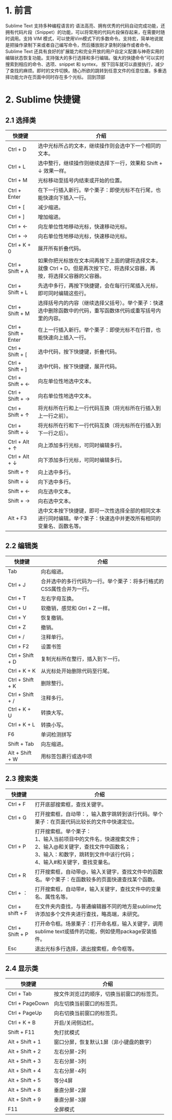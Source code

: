 # 1. 前言

Sublime Text 支持多种编程语言的 语法高亮、拥有优秀的代码自动完成功能，还拥有代码片段（Snippet）的功能，可以将常用的代码片段保存起来，在需要时随时调用。支持 VIM
模式，可以使用Vim模式下的多数命令。支持宏，简单地说就是把操作录制下来或者自己编写命令，然后播放刚才录制的操作或者命令。 Sublime Text
还具有良好的扩展能力和完全开放的用户自定义配置与神奇实用的编辑状态恢复功能。支持强大的多行选择和多行编辑。强大的快捷命令“可以实时搜索到相应的命令、选项、snippet 和 syntex，
按下回车就可以直接执行，减少了查找的麻烦。即时的文件切换。随心所欲的跳转到任意文件的任意位置。多重选择功能允许在页面中同时存在多个光标。 回到顶部

# 2. Sublime 快捷键

## 2.1 选择类

| 快捷键 | 介绍 |
| --- | --- |
| Ctrl + D | 选中光标所占的文本，继续操作则会选中下一个相同的文本。 |
| Ctrl + L | 选中整行，继续操作则继续选择下一行，效果和 Shift + ↓ 效果一样。 |
| Ctrl + M | 光标移动至括号内结束或开始的位置。 |
| Ctrl + Enter | 在下一行插入新行。举个栗子：即使光标不在行尾，也能快速向下插入一行。 |
| Ctrl + [ | 减少缩进。 |
| Ctrl + ] | 增加缩进。 |
| Ctrl + ← | 向左单位性地移动光标，快速移动光标。 |
| Ctrl + → | 向右单位性地移动光标，快速移动光标。 |
| Ctrl + K + 0 | 展开所有折叠代码。 |
| Ctrl + Shift + A | 如果你把光标放在文本间再按下上面的键将选择文本，就像 Ctrl + D。但是再次按下它，将选择父容器，再按，将选择父容器的父容器。 |
| Ctrl + Shift + L | 先选中多行，再按下快捷键，会在每行行尾插入光标，即可同时编辑这些行。 |
| Ctrl + Shift + M | 选择括号内的内容（继续选择父括号）。举个栗子：快速选中删除函数中的代码，重写函数体代码或重写括号内里的内容。 |
| Ctrl + Shift + Enter | 在上一行插入新行。举个栗子：即使光标不在行首，也能快速向上插入一行。 |
| Ctrl + Shift + [ | 选中代码，按下快捷键，折叠代码。 |
| Ctrl + Shift + ] | 选中代码，按下快捷键，展开代码。 |
| Ctrl + Shift + ← | 向左单位性地选中文本。 |
| Ctrl + Shift + → | 向右单位性地选中文本。 |
| Ctrl + Shift + ↑ | 将光标所在行和上一行代码互换（将光标所在行插入到上一行之前）。 |
| Ctrl + Shift + ↓ | 将光标所在行和下一行代码互换（将光标所在行插入到下一行之后）。 |
| Ctrl + Alt + ↑ | 向上添加多行光标，可同时编辑多行。 |
| Ctrl + Alt + ↓ | 向下添加多行光标，可同时编辑多行。 |
| Shift + ↑ | 向上选中多行。 |
| Shift + ↓ | 向下选中多行。 |
| Shift + ← | 向左选中文本。 |
| Shift + → | 向右选中文本。 |
| Alt + F3 | 选中文本按下快捷键，即可一次性选择全部的相同文本进行同时编辑。举个栗子：快速选中并更改所有相同的变量名、函数名等。 |

## 2.2 编辑类

| 快捷键 | 介绍 |
| --- | --- |
| Tab | 向右缩进。 |
| Ctrl + J | 合并选中的多行代码为一行。举个栗子：将多行格式的CSS属性合并为一行。 |
| Ctrl + T | 左右字母互换。 |
| Ctrl + U | 软撤销，感觉和 Gtrl + Z 一样。 |
| Ctrl + Y | 恢复撤销。 |
| Ctrl + Z | 撤销。 |
| Ctrl + / | 注释单行。 |
| Ctrl + F2 | 设置书签 |
| Ctrl + Shift + D | 复制光标所在整行，插入到下一行。 |
| Ctrl + K + K | 从光标处开始删除代码至行尾。 |
| Ctrl + Shift + K | 删除整行。 |
| Ctrl + Shift + / | 注释多行。 |
| Ctrl + K + U | 转换大写。 |
| Ctrl + K + L | 转换小写。 |
| F6 | 单词检测拼写 |
| Shift + Tab | 向左缩进。 |
| Alt + Shift + W | 用标签包裹行或选中项 |

## 2.3 搜索类

| 快捷键 | 介绍 |
| --- | --- |
| Ctrl + F | 打开底部搜索框，查找关键字。 |
| Ctrl + G | 打开搜索框，自动带：，输入数字跳转到该行代码。举个栗子：在页面代码比较长的文件中快速定位。 |
| Ctrl + P | 打开搜索框。举个栗子：<br> 1、输入当前项目中的文件名，快速搜索文件；<br> 2、输入@和关键字，查找文件中函数名；<br> 3、输入：和数字，跳转到文件中该行代码；<br> 4、输入#和关键字，查找变量名。 |
| Ctrl + R | 打开搜索框，自动带@，输入关键字，查找文件中的函数名。举个栗子：在函数较多的页面快速查找某个函数。 |
| Ctrl + ： | 打开搜索框，自动带#，输入关键字，查找文件中的变量名、属性名等。 |
| Ctrl + shift + F | 在文件夹内查找，与普通编辑器不同的地方是sublime允许添加多个文件夹进行查找，略高端，未研究。 |
| Ctrl + Shift + P | 打开命令框。场景栗子：打开命名框，输入关键字，调用sublime text或插件的功能，例如使用package安装插件。 |
| Esc | 退出光标多行选择，退出搜索框，命令框等。 |

## 2.4 显示类

| 快捷键 | 介绍 |
| --- | --- |
| Ctrl + Tab | 按文件浏览过的顺序，切换当前窗口的标签页。 |
| Ctrl + PageDown | 向左切换当前窗口的标签页。 |
| Ctrl + PageUp | 向右切换当前窗口的标签页。 |
| Ctrl + K + B | 开启/关闭侧边栏。 |
| Shift + F11 | 免打扰模式 |
| Alt + Shift + 1 | 窗口分屏，恢复默认1屏（非小键盘的数字） |
| Alt + Shift + 2 | 左右分屏-2列 |
| Alt + Shift + 3 | 左右分屏-3列 |
| Alt + Shift + 4 | 左右分屏-4列 |
| Alt + Shift + 5 | 等分4屏 |
| Alt + Shift + 8 | 垂直分屏-2屏 |
| Alt + Shift + 9 | 垂直分屏-3屏 |
| F11 | 全屏模式 |




